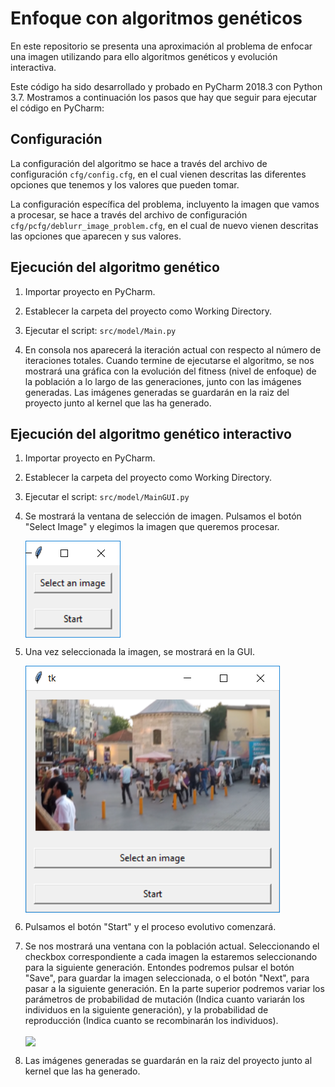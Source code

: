 # Enfoque con algoritmos genéticos

En este repositorio se presenta una aproximación al problema de enfocar una imagen utilizando para ello algoritmos genéticos y evolución interactiva.

Este código ha sido desarrollado y probado en PyCharm 2018.3 con Python 3.7. Mostramos a continuación los pasos que hay que seguir para ejecutar el código en PyCharm:

## Configuración

La configuración del algoritmo se hace a través del archivo de configuración `cfg/config.cfg`, en el cual vienen descritas las diferentes opciones que tenemos y los valores que pueden tomar.

La configuración específica del problema, incluyento la imagen que vamos a procesar, se hace a través del archivo de configuración `cfg/pcfg/deblurr_image_problem.cfg`, en el cual de nuevo vienen descritas las opciones que aparecen y sus valores.

## Ejecución del algoritmo genético

1. Importar proyecto en PyCharm.

2. Establecer la carpeta del proyecto como Working Directory.

3. Ejecutar el script: `src/model/Main.py`

4. En consola nos aparecerá la iteración actual con respecto al número de iteraciones totales. Cuando termine de ejecutarse el algoritmo, se nos mostrará una gráfica con la evolución del fitness (nivel de enfoque) de la población a lo largo de las generaciones, junto con las imágenes generadas. Las imágenes generadas se guardarán en la raiz del proyecto junto al kernel que las ha generado.

## Ejecución del algoritmo genético interactivo

1. Importar proyecto en PyCharm.

2. Establecer la carpeta del proyecto como Working Directory.

3. Ejecutar el script: `src/model/MainGUI.py`

4. Se mostrará la ventana de selección de imagen. Pulsamos el botón "Select Image" y elegimos la imagen que queremos procesar.

    <img align="center" src="images/readme-images/Seleccionar imagen.PNG">

5. Una vez seleccionada la imagen, se mostrará en la GUI. 

    <img align="center" src="images/readme-images/Imagen Seleccionada.PNG">

6. Pulsamos el botón "Start" y el proceso evolutivo comenzará.

7. Se nos mostrará una ventana con la población actual. Seleccionando el checkbox correspondiente a cada imagen la estaremos seleccionando para la siguiente generación. Entondes podremos pulsar el botón "Save", para guardar la imagen seleccionada, o el botón "Next", para pasar a la siguiente generación. En la parte superior podremos variar los parámetros de probabilidad de mutación (Indica cuanto variarán los individuos en la siguiente generación), y la probabilidad de reproducción (Indica cuanto se recombinarán los individuos).

    <img align="center" src="images/readme-images/Proceso de Selección.PNG">

8. Las imágenes generadas se guardarán en la raiz del proyecto junto al kernel que las ha generado.
